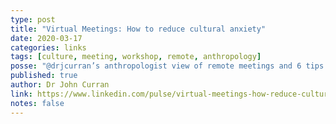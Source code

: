 ```yaml
---
type: post
title: "Virtual Meetings: How to reduce cultural anxiety"
date: 2020-03-17
categories: links
tags: [culture, meeting, workshop, remote, anthropology]
posse: "@drjcurran’s anthropologist view of remote meetings and 6 tips for reducing anxiety of remote meetings."
published: true
author: Dr John Curran
link: https://www.linkedin.com/pulse/virtual-meetings-how-reduce-cultural-anxiety-dr-john-curran/
notes: false
---
```

